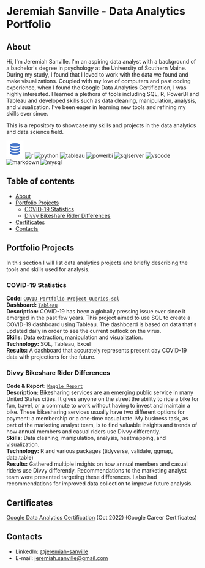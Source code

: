 # Jeremiah Sanville - Data Analytics Portfolio

## About

Hi, I'm Jeremiah Sanville. I'm an aspiring data analyst with a background of a bachelor's degree in psychology at the University of Southern Maine.
During my study, I found that I loved to work with the data we found and make visualizations. Coupled with my love of computers and past coding experience,
when I found the Google Data Analytics Certification, I was highly interested. I learned a plethora of tools including SQL, R, PowerBI and Tableau and developed skills such as data cleaning, manipulation, analysis, and visualization. I've been eager in learning new tools and refining my skills ever since.

This is a repository to showcase my skills and projects in the data analytics and data science field.

<p align="left">
<img src="https://raw.githubusercontent.com/github/explore/80688e429a7d4ef2fca1e82350fe8e3517d3494d/topics/sql/sql.png" alt="vscode" width="45" height="45"/>
<img src="https://cdn.jsdelivr.net/gh/devicons/devicon/icons/r/r-original.svg" alt="r" width="45" height="45"/>
<img src="https://cdn.jsdelivr.net/gh/devicons/devicon/icons/python/python-original.svg" alt="python" width="45" height="45"/>
<img src="https://github.com/get-icon/geticon/blob/master/icons/tableau-icon.svg" alt="tableau" width="45" height="45"/>
<img src="https://www.vectorlogo.zone/logos/microsoft_powerbi/microsoft_powerbi-ar21.svg" alt="powerbi" width="45" height="45"/>
<img src="https://cdn.jsdelivr.net/gh/devicons/devicon/icons/microsoftsqlserver/microsoftsqlserver-plain.svg" alt="sqlserver" width="45" height="45"/>
<img src="https://cdn.jsdelivr.net/gh/devicons/devicon/icons/vscode/vscode-original.svg" alt="vscode" width="45" height="45"/>
<img src="https://cdn.jsdelivr.net/gh/devicons/devicon/icons/markdown/markdown-original.svg" alt="markdown" width="45" height="45"/>
<img src="https://cdn.jsdelivr.net/gh/devicons/devicon/icons/mysql/mysql-original-wordmark.svg" alt="mysql" width="45" height="45"/>
</p>

## Table of contents
- [About](#about)
- [Portfolio Projects](#portfolio-projects)
	+ [COVID-19 Statistics](#COVID-19-Statistics)
	+ [Divvy Bikeshare Rider Differences](#Divvy-Bikeshare-Rider-Differences)
- [Certificates](#certificates)
- [Contacts](#contacts)

## Portfolio Projects
In this section I will list data analytics projects and briefly describing the tools and skills used for analysis.

### COVID-19 Statistics
**Code:** [`COVID Portfolio Project Queries.sql`](https://github.com/jeremiah-sanville/jeremiah-sanville/blob/main/COVID%20Portfolio%20Project%20Queries.sql)                                                                                                
**Dashboard:** [`Tableau`](https://public.tableau.com/app/profile/jeremiah.sanville/viz/COVIDPortfolioProject_16748248126930/Dashboard1#1)   
**Description:** COVID-19 has been a globally pressing issue ever since it emerged in the past few years. This project aimed to use SQL to create a COVID-19 dashboard using Tableau. The dashboard is based on data that's updated daily in order to see the current outlook on the virus.                             
**Skills:** Data extraction, manipulation and visualization.                                                                  
**Technology:** SQL, Tableau, Excel                                                                
**Results:** A dashboard that accurately represents present day COVID-19 data with projections for the future.  

### Divvy Bikeshare Rider Differences
**Code & Report:** [`Kaggle Report`](https://www.kaggle.com/code/konoxians/divvy-annual-members-vs-casual-riders)    
**Description:** Bikesharing services are an emerging public service in many United States cities. It gives anyone on the street the ability to ride a bike for fun, travel, or a commute to work without having to invest and maintain a bike. These bikesharing services usually have two different options for payment: a membership or a one-time casual rate. My business task, as part of the marketing analyst team, is to find valuable insights and trends of how annual members and casual riders use Divvy differently.                                                                               
**Skills:** Data cleaning, manipulation, analysis, heatmapping, and visualization.  
**Technology:** R and various packages (tidyverse, validate, ggmap, data.table)                                                            
**Results:** Gathered multiple insights on how annual members and casual riders use Divvy differently. Recommendations to the marketing analyst team were presented targeting these differences. I also had recommendations for improved data collection to improve future analysis. 


## Certificates

[Google Data Analytics Certification](https://www.coursera.org/account/accomplishments/specialization/certificate/XYU9B7NTK7Z7) (Oct 2022) (Google Career Certificates)

## Contacts
- LinkedIn: [@jeremiah-sanville](https://www.linkedin.com/in/jeremiah-sanville/)
- E-mail: jeremiah.sanville@gmail.com

